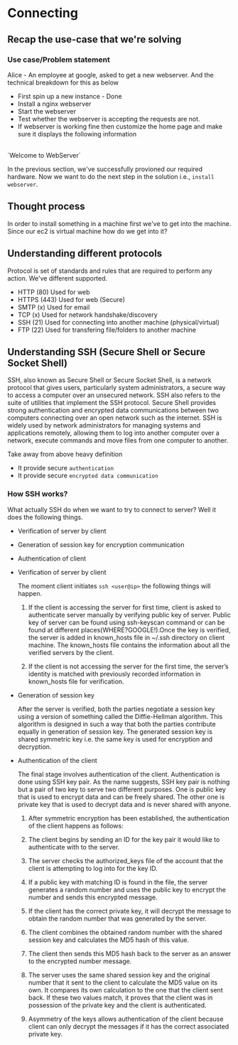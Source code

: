 # Connecting

## Recap the use-case that we're solving
### Use case/Problem statement
Alice - An employee at google, asked to get a new webserver. And the technical breakdown for this as below

- First spin up a new instance - Done
- Install a nginx webserver
- Start the webserver
- Test whether the webserver is accepting the requests are not.
- If webserver is working fine then customize the home page and make sure it displays the following information
<br>
`Welcome to WebServer`


In the previous section, we've successfully provioned our required hardware. Now we want to do the next step in the solution i.e., `install webserver`.

## Thought process
In order to install something in a machine first we've to get into the machine. Since our ec2 is virtual machine how do we get into it?

## Understanding different protocols
Protocol is set of standards and rules that are required to perform any action. We've different supported.

- HTTP (80)
    Used for web
- HTTPS (443)
    Used for web (Secure)
- SMTP (x)
    Used for email
- TCP (x)
    Used for network handshake/discovery
- SSH (21)
    Used for connecting into another machine (physical/virtual)
- FTP (22)
    Used for transfering file/folders to another machine

## Understanding SSH (Secure Shell or Secure Socket Shell)
SSH, also known as Secure Shell or Secure Socket Shell, is a network protocol that gives users, particularly system administrators, a secure way to access a computer over an unsecured network. SSH also refers to the suite of utilities that implement the SSH protocol. Secure Shell provides strong authentication and encrypted data communications between two computers connecting over an open network such as the internet. SSH is widely used by network administrators for managing systems and applications remotely, allowing them to log into another computer over a network, execute commands and move files from one computer to another.

Take away from above heavy definition
- It provide secure `authentication`
- It provide secure `encrypted data communication`


### How SSH works?
What actually SSH do when we want to try to connect to server? Well it does the following things. 

- Verification of server by client
- Generation of session key for encryption communication
- Authentication of client

- Verification of server by client

    The moment client initiates `ssh <user@ip>` the following things will happen.

    1. If the client is accessing the server for first time, client is asked to authenticate server manually by verifying public key of server. Public key of server can be found using ssh-keyscan command or can be found at different places(WHERE?GOOGLE!).Once the key is verified, the server is added in known_hosts file in ~/.ssh directory on client machine. The known_hosts file contains the information about all the verified servers by the client.
    
    2. If the client is not accessing the server for the first time, the server’s identity is matched with previously recorded information in known_hosts file for verification. 

- Generation of session key

    After the server is verified, both the parties negotiate a session key using a version of something called the Diffie-Hellman algorithm. This algorithm is designed in such a way that both the parties contribute equally in generation of session key. The generated session key is shared symmetric key i.e. the same key is used for encryption and decryption.

- Authentication of the client

    The final stage involves authentication of the client. Authentication is done using SSH key pair. As the name suggests, SSH key pair is nothing but a pair of two key to serve two different purposes. One is public key that is used to encrypt data and can be freely shared. The other one is private key that is used to decrypt data and is never shared with anyone.
    
    1. After symmetric encryption has been established, the authentication of the client happens as follows:
    
    2. The client begins by sending an ID for the key pair it would like to authenticate with to the server.
    
    3. The server checks the authorized_keys file of the account that the client is attempting to log into for the key ID.
    
    4. If a public key with matching ID is found in the file, the server generates a random number and uses the public key to encrypt the number and sends this encrypted message.
    
    5. If the client has the correct private key, it will decrypt the message to obtain the random number that was generated by the server.
    
    6. The client combines the obtained random number with the shared session key and calculates the MD5 hash of this value.
    
    7. The client then sends this MD5 hash back to the server as an answer to the encrypted number message.
    
    8. The server uses the same shared session key and the original number that it sent to the client to calculate the MD5 value on its own. It compares its own calculation to the one that the client sent back. If these two values match, it proves that the client was in possession of the private key and the client is authenticated.
    
    9. Asymmetry of the keys allows authentication of the client because client can only decrypt the messages if it has the correct associated private key.